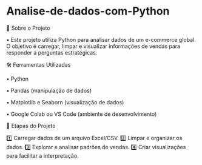 # Analise-de-dados-com-Python

📌 Sobre o Projeto

•	Este projeto utiliza Python para analisar dados de um e-commerce global. O objetivo é carregar, limpar e visualizar informações de vendas para responder a perguntas estratégicas.

🛠 Ferramentas Utilizadas

•	Python

•	Pandas (manipulação de dados)

•	Matplotlib e Seaborn (visualização de dados)

•	Google Colab ou VS Code (ambiente de desenvolvimento)

🎯 Etapas do Projeto

1️⃣ Carregar dados de um arquivo Excel/CSV. 
2️⃣ Limpar e organizar os dados.
3️⃣ Explorar e analisar padrões de vendas. 
4️⃣ Criar visualizações para facilitar a interpretação.
